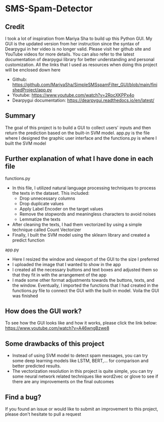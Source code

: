 # SMS-Spam-Detector
## Credit
I took a lot of inspiration from Mariya Sha to build up this Python GUI. My GUI is the updated version from her instruction since the syntax of Dearpygui in her video is no longer valid. Please visit her github site and YouTube videos for more details. You can also refer to the latest documentation of dearpygui library for better understanding and personal customization. All the links that I used as resources when doing this project will be enclosed down here
  - Github: https://github.com/MariyaSha/SimpleSMSspamFilter_GUI/blob/main/finishedProject/app.py
  - Youtube: https://www.youtube.com/watch?v=2RocXKPPx4o
  - Dearpygui documentation: https://dearpygui.readthedocs.io/en/latest/


## Summary
The goal of this project is to build a GUI to collect users' inputs and then return the prediction based on the built-in SVM model. app.py is the file where I designed the graphic user interface and the functions.py is where I built the SVM model

## Further explanation of what I have done in each file
functions.py
  - In this file, I utilized natural language processing techniques to process the texts in the dataset. This included:
      - Drop unnecessary columns
      - Drop duplicate values
      - Apply Label Encoder on the target values
      - Remove the stopwords and meaningless characters to avoid noises
      - Lemmatize the texts
  - After cleaning the texts, I had them vectorized by using a simple technique called Count Vectorizer
  - Finally, I built the SVM model using the sklearn library and created a predict function

app.py
  - Here I resized the window and viewport of the GUI to the size I preferred
  - I uploaded the image that I wanted to show in the app
  - I created all the necessary buttons and text boxes and adjusted them so that they fit in with the arrangement of the app
  - I made some other format adjustments towards the buttons, texts, and the window. Eventually, I imported the functions that I had created in the functions.py file to connect the GUI with the built-in model. Voila the GUI was finished

## How does the GUI work?
  To see how the GUI looks like and how it works, please click the link below: 
    https://www.youtube.com/watch?v=A46wngBzwe8

## Some drawbacks of this project
- Instead of using SVM model to detect spam messages, you can try some deep learning models like LSTM, BERT,... for comparison and better predicted results.
- The vectorization resolution in this project is quite simple, you can try some neural network related techniques like word2vec or glove to see if there are any improvements on the final outcomes

## Find a bug?
If you found an issue or would like to submit an improvement to this project, please don't hesitate to pull a request
